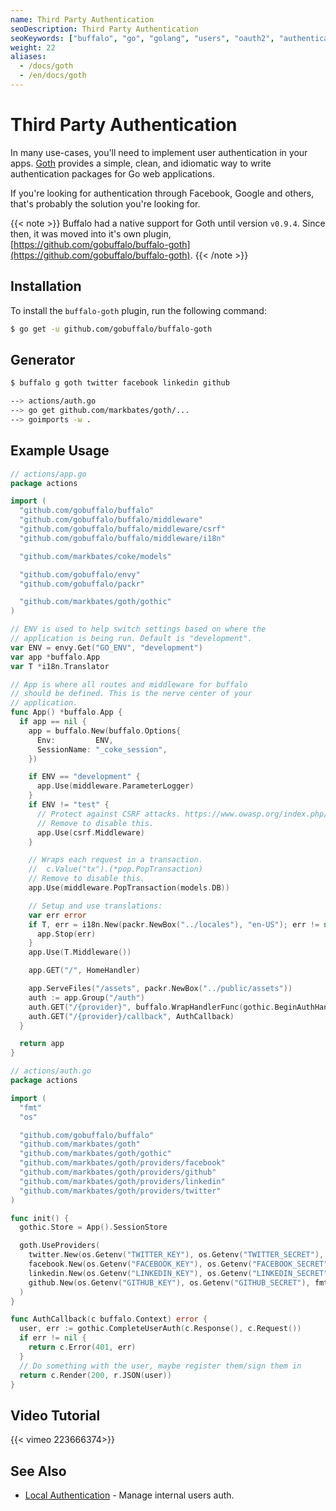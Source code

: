 ```yaml
---
name: Third Party Authentication
seoDescription: Third Party Authentication
seoKeywords: ["buffalo", "go", "golang", "users", "oauth2", "authentication", "third-party", "google", "facebook"]
weight: 22
aliases:
  - /docs/goth
  - /en/docs/goth
---
```


# Third Party Authentication

In many use-cases, you'll need to implement user authentication in your apps. [Goth](https://github.com/markbates/goth) provides a simple, clean, and idiomatic way to write authentication packages for Go web applications.

If you're looking for authentication through Facebook, Google and others, that's probably the solution you're looking for.

{{< note >}}
Buffalo had a native support for Goth until version `v0.9.4`. Since then, it was moved into it's own plugin, [https://github.com/gobuffalo/buffalo-goth](https://github.com/gobuffalo/buffalo-goth).
{{< /note >}}

## Installation

To install the `buffalo-goth` plugin, run the following command:

```bash
$ go get -u github.com/gobuffalo/buffalo-goth
```

## Generator
```bash
$ buffalo g goth twitter facebook linkedin github

--> actions/auth.go
--> go get github.com/markbates/goth/...
--> goimports -w .
```

## Example Usage
```go
// actions/app.go
package actions

import (
  "github.com/gobuffalo/buffalo"
  "github.com/gobuffalo/buffalo/middleware"
  "github.com/gobuffalo/buffalo/middleware/csrf"
  "github.com/gobuffalo/buffalo/middleware/i18n"

  "github.com/markbates/coke/models"

  "github.com/gobuffalo/envy"
  "github.com/gobuffalo/packr"

  "github.com/markbates/goth/gothic"
)

// ENV is used to help switch settings based on where the
// application is being run. Default is "development".
var ENV = envy.Get("GO_ENV", "development")
var app *buffalo.App
var T *i18n.Translator

// App is where all routes and middleware for buffalo
// should be defined. This is the nerve center of your
// application.
func App() *buffalo.App {
  if app == nil {
    app = buffalo.New(buffalo.Options{
      Env:         ENV,
      SessionName: "_coke_session",
    })

    if ENV == "development" {
      app.Use(middleware.ParameterLogger)
    }
    if ENV != "test" {
      // Protect against CSRF attacks. https://www.owasp.org/index.php/Cross-Site_Request_Forgery_(CSRF)
      // Remove to disable this.
      app.Use(csrf.Middleware)
    }

    // Wraps each request in a transaction.
    //  c.Value("tx").(*pop.PopTransaction)
    // Remove to disable this.
    app.Use(middleware.PopTransaction(models.DB))

    // Setup and use translations:
    var err error
    if T, err = i18n.New(packr.NewBox("../locales"), "en-US"); err != nil {
      app.Stop(err)
    }
    app.Use(T.Middleware())

    app.GET("/", HomeHandler)

    app.ServeFiles("/assets", packr.NewBox("../public/assets"))
    auth := app.Group("/auth")
    auth.GET("/{provider}", buffalo.WrapHandlerFunc(gothic.BeginAuthHandler))
    auth.GET("/{provider}/callback", AuthCallback)
  }

  return app
}
```

```go
// actions/auth.go
package actions

import (
  "fmt"
  "os"

  "github.com/gobuffalo/buffalo"
  "github.com/markbates/goth"
  "github.com/markbates/goth/gothic"
  "github.com/markbates/goth/providers/facebook"
  "github.com/markbates/goth/providers/github"
  "github.com/markbates/goth/providers/linkedin"
  "github.com/markbates/goth/providers/twitter"
)

func init() {
  gothic.Store = App().SessionStore

  goth.UseProviders(
    twitter.New(os.Getenv("TWITTER_KEY"), os.Getenv("TWITTER_SECRET"), fmt.Sprintf("%s%s", App().Host, "/auth/twitter/callback")),
    facebook.New(os.Getenv("FACEBOOK_KEY"), os.Getenv("FACEBOOK_SECRET"), fmt.Sprintf("%s%s", App().Host, "/auth/facebook/callback")),
    linkedin.New(os.Getenv("LINKEDIN_KEY"), os.Getenv("LINKEDIN_SECRET"), fmt.Sprintf("%s%s", App().Host, "/auth/linkedin/callback")),
    github.New(os.Getenv("GITHUB_KEY"), os.Getenv("GITHUB_SECRET"), fmt.Sprintf("%s%s", App().Host, "/auth/github/callback")),
  )
}

func AuthCallback(c buffalo.Context) error {
  user, err := gothic.CompleteUserAuth(c.Response(), c.Request())
  if err != nil {
    return c.Error(401, err)
  }
  // Do something with the user, maybe register them/sign them in
  return c.Render(200, r.JSON(user))
}
```

## Video Tutorial

{{< vimeo 223666374>}}

## See Also

* [Local Authentication](/en/docs/auth) - Manage internal users auth.
